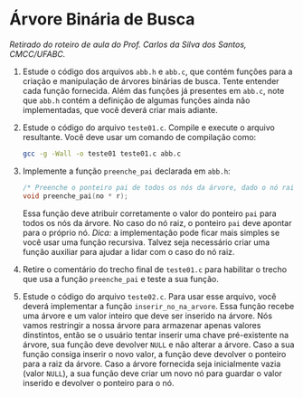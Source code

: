# Árvore Binária de Busca
*Retirado do roteiro de aula do Prof. Carlos da Silva dos Santos, CMCC/UFABC.*

1. Estude o código dos arquivos `abb.h` e `abb.c`, que contém
   funções para a criação e manipulação de árvores binárias
   de busca. Tente entender cada função fornecida. Além
   das funções já presentes em `abb.c`, note que `abb.h`
   contém a definição de algumas funções ainda não
   implementadas, que você deverá criar mais adiante.
2. Estude o código do arquivo `teste01.c`. Compile e execute
   o arquivo resultante. Você deve usar um comando de
   compilação como:

   ```bash
   gcc -g -Wall -o teste01 teste01.c abb.c
   ```
3. Implemente a função `preenche_pai` declarada em `abb.h`:

   ```c
   /* Preenche o ponteiro pai de todos os nós da árvore, dado o nó raiz. */
   void preenche_pai(no * r);
   ```

   Essa função deve atribuir corretamente o valor do ponteiro
   `pai` para todos os nós da árvore. No caso do nó raiz,
   o ponteiro `pai` deve apontar para o próprio nó.
   *Dica:* a implementação pode ficar mais simples se você
   usar uma função recursiva. Talvez seja necessário criar
   uma função auxiliar para ajudar a lidar com o caso
   do nó raiz.
4. Retire o comentário do trecho final de `teste01.c` para
   habilitar o trecho que usa a função `preenche_pai`
   e teste a sua função.
5. Estude o código do arquivo `teste02.c`. Para usar esse
   arquivo, você deverá implementar a função
   `inserir_no_na_arvore`. Essa função recebe uma árvore
   e um valor inteiro que deve ser inserido na árvore.
   Nós vamos restringir a nossa árvore para armazenar
   apenas valores dinstintos, então se o usuário tentar
   inserir uma chave pré-existente na árvore, sua função
   deve devolver `NULL` e não alterar a árvore. Caso a sua
   função consiga inserir o novo valor, a função deve
   devolver o ponteiro para a raiz da árvore. Caso a
   árvore fornecida seja inicialmente vazia (valor `NULL`),
   a sua função deve criar um novo nó para guardar o
   valor inserido e devolver o ponteiro para o nó.